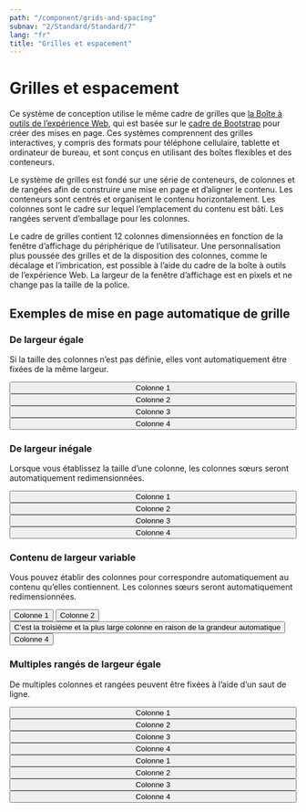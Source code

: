 ```yaml
---
path: "/component/grids-and-spacing"
subnav: "2/Standard/Standard/7"
lang: "fr"
title: "Grilles et espacement"
---
```


<helmet>
<title> Grilles et espacement - Système de conception Aurora </title>
</helmet>

# Grilles et espacement
Ce système de conception utilise le même cadre de grilles que [la Boîte à outils de l’expérience Web](http://wet-boew.github.io/wet-boew-styleguide/v4/design/grids-fr.html), qui est basée sur le [cadre de Bootstrap](https://getbootstrap.com/docs/4.0/layout/grid/#grid-options) pour créer des mises en page. Ces systèmes comprennent des grilles interactives, y compris des formats pour téléphone cellulaire, tablette et ordinateur de bureau, et sont conçus en utilisant des boîtes flexibles et des conteneurs.

Le système de grilles est fondé sur une série de conteneurs, de colonnes et de rangées afin de construire une mise en page et d’aligner le contenu. Les conteneurs sont centrés et organisent le contenu horizontalement. Les colonnes sont le cadre sur lequel l’emplacement du contenu est bâti. Les rangées servent d’emballage pour les colonnes.

Le cadre de grilles contient 12 colonnes dimensionnées en fonction de la fenêtre d’affichage du périphérique de l’utilisateur. Une personnalisation plus poussée des grilles et de la disposition des colonnes, comme le décalage et l’imbrication, est possible à l’aide du cadre de la boîte à outils de l’expérience Web. La largeur de la fenêtre d’affichage est en pixels et ne change pas la taille de la police.

## Exemples de mise en page automatique de grille
### De largeur égale
Si la taille des colonnes n’est pas définie, elles vont automatiquement être fixées de la même largeur.

<container style="width: 100%; margin-bottom: 20px">
    <row>
        <mdcol className="mb-2"><button color="primary" style="width: 100%">Colonne 1</button></mdcol>
        <mdcol className="mb-2"><button color="primary" style="width: 100%">Colonne 2</button></mdcol>
        <mdcol className="mb-2"><button color="primary" style="width: 100%">Colonne 3</button></mdcol>
        <mdcol className="mb-2"><button color="primary" style="width: 100%">Colonne 4</button></mdcol>
    </row>
</container>

<codeblock react='
<Container style="width: 100%">
    <Row>
        <Col><Button color="primary" style="width: 100%">Colonne 1</Button></Col>
        <Col><Button color="primary" style="width: 100%">Colonne 2</Button></Col>
        <Col><Button color="primary" style="width: 100%">Colonne 3</Button></Col>
        <Col><Button color="primary" style="width: 100%">Colonne 4</Button></Col>
    </Row>
</Container> ' html='
    <div class="container">
        <div class="row">
            <div class="col-sm">
                <button type="button" class="btn btn-secondary btn-block">Colonne 1</button>
            </div>
            <div class="col-sm">
                <button type="button" class="btn btn-secondary btn-block">Colonne 2</button>
            </div>
            <div class="col-sm">
                <button type="button" class="btn btn-secondary btn-block">Colonne 3</button>
            </div>
            <div class="col-sm">
                <button type="button" class="btn btn-secondary btn-block">Colonne 3</button>
            </div>
        </div>
    </div>
'></codeblock>

### De largeur inégale
Lorsque vous établissez la taille d’une colonne, les colonnes sœurs seront automatiquement redimensionnées.

<container style="width: 100%; margin-bottom: 20px">
    <row>
        <mdcol className="mb-2"><button color="primary" style="width: 100%">Colonne 1</button></mdcol>
        <mdcol xs="6" className="mb-2"><button outline="true" color="primary" style="width: 100%">Colonne 2</button></mdcol>
        <mdcol className="mb-2"><button color="primary" style="width: 100%">Colonne 3</button></mdcol>
        <mdcol className="mb-2"><button color="primary" style="width: 100%">Colonne 4</button></mdcol>
    </row>
</container>

<codeblock html='
    <div class="container">
        <div class="row">
            <div class="col-sm">
                <button type="button" class="btn btn-secondary btn-block">Colonne 1</button>
            </div>
            <div class="col-6">
                <button type="button" class="btn btn-outline-secondary btn-block">Colonne 2</button>
            </div>
            <div class="col-sm">
                <button type="button" class="btn btn-secondary btn-block">Colonne 3</button>
            </div>
            <div class="col-sm">
                <button type="button" class="btn btn-secondary btn-block">Colonne 3</button>
            </div>
        </div>
    </div>' react='
<Container style="width: 100%">
    <Row>
        <Col><Button color="primary" style="width: 100%">Colonne 1</Button></Col>
        <Col xs="6"><Button outline="true" color="primary" style="width: 100%">Colonne 2</Button></Col>
        <Col><Button color="primary" style="width: 100%">Colonne 3</Button></Col>
        <Col><Button color="primary" style="width: 100%">Colonne 4</Button></Col>
    </Row>
</Container> '></codeblock>

### Contenu de largeur variable
Vous pouvez établir des colonnes pour correspondre automatiquement au contenu qu’elles contiennent. Les colonnes sœurs seront automatiquement redimensionnées.

<container style="width: 100%; margin-bottom: 20px">
    <row>
        <mdcol className="mb-2"><button color="primary" class="btn-block">Colonne 1</button></mdcol>
        <mdcol className="mb-2"><button color="primary" class="btn-block">Colonne 2</button></mdcol>
        <mdcol xs="auto" className="mb-2"><button color="primary" class="btn-block">C’est la troisième et la plus large colonne en raison de la grandeur automatique</button></mdcol>
        <mdcol className="mb-2"><button color="primary" class="btn-block">Colonne 4</button></mdcol>
    </row>
</container>

<codeblock html='
    <div class="container">
        <div class="row">
            <div class="col-sm">
                <button type="button" class="btn btn-outline-secondary btn-block">Colonne 1</button>
            </div>
            <div class="col-sm">
                <button type="button" class="btn btn-outline-secondary btn-block">Colonne 2</button>
            </div>
            <div class="col-sm">
                <button type="button" class="btn btn-secondary btn-block">C’est la troisième et la plus large colonne en raison de la grandeur automatique</button>
            </div>
            <div class="col-sm">
                <button type="button" class="btn btn-outline-secondary btn-block">Colonne 4</button>
            </div>
        </div>
    </div>' react='
<Container style="width: 100%">
    <Row>
        <Col><Button color="primary" style="width: 100%">Colonne 1</Button></Col>
        <Col xs="6"><Button outline="true" color="primary" style="width: 100%">Colonne 2</Button></Col>
        <Col><Button color="primary" style="width: 100%">Colonne 3</Button></Col>
        <Col><Button color="primary" style="width: 100%">Colonne 4</Button></Col>
    </Row>
</Container> '></codeblock>

### Multiples rangés de largeur égale
De multiples colonnes et rangées peuvent être fixées à l’aide d’un saut de ligne.

<container style="width: 100%; margin-bottom: 20px">
    <row>
        <mdcol className="mb-2"><button color="primary" style="width: 100%">Colonne 1</button></mdcol>
        <mdcol className="mb-2"><button color="primary" style="width: 100%">Colonne 2</button></mdcol>
        <mdcol className="mb-2"><button color="primary" style="width: 100%">Colonne 3</button></mdcol>
        <mdcol className="mb-2"><button color="primary" style="width: 100%">Colonne 4</button></mdcol>
    </row>
    <row style="margin-top: 10px">
        <mdcol className="mb-2"><button color="primary" style="width: 100%">Colonne 1</button></mdcol>
        <mdcol className="mb-2"><button color="primary" style="width: 100%">Colonne 2</button></mdcol>
        <mdcol className="mb-2"><button color="primary" style="width: 100%">Colonne 3</button></mdcol>
        <mdcol className="mb-2"><button color="primary" style="width: 100%">Colonne 4</button></mdcol>
    </row>
</container>

<codeblock html='
    <div class="container">
        <div class="row">
            <div class="col-sm">
                <button type="button" class="btn btn-secondary btn-block">Colonne 1</button>
            </div>
            <div class="col-sm">
                <button type="button" class="btn btn-secondary btn-block">Colonne 2</button>
            </div>
            <div class="col-sm">
                <button type="button" class="btn btn-secondary btn-block">Colonne 3</button>
            </div>
            <div class="col-sm">
                <button type="button" class="btn btn-secondary btn-block">Colonne 4</button>
            </div>
        </div>
        <div class="row">
            <div class="col-sm">
                <button type="button" class="btn btn-secondary btn-block">Colonne 1</button>
            </div>
            <div class="col-sm">
                <button type="button" class="btn btn-secondary btn-block">Colonne 2</button>
            </div>
            <div class="col-sm">
                <button type="button" class="btn btn-secondary btn-block">Colonne 3</button>
            </div>
            <div class="col-sm">
                <button type="button" class="btn btn-secondary btn-block">Colonne 4</button>
            </div>
        </div>
    </div>
' react='
<Container style="width: 100%">
    <Row>
        <Col><Button color="primary" style="width: 100%">Colonne 1</Button></Col>
        <Col><Button color="primary" style="width: 100%">Colonne 2</Button></Col>
        <Col><Button color="primary" style="width: 100%">Colonne 3</Button></Col>
        <Col><Button color="primary" style="width: 100%">Colonne 4</Button></Col>
    </Row>
    <Row style="margin-top: 10px">
        <Col><Button color="primary" style="width: 100%">Colonne 1</Button></Col>
        <Col><Button color="primary" style="width: 100%">Colonne 2</Button></Col>
        <Col><Button color="primary" style="width: 100%">Colonne 3</Button></Col>
        <Col><Button color="primary" style="width: 100%">Colonne 4</Button></Col>
    </Row>
</Container> '></codeblock>
